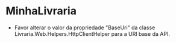 # MinhaLivraria

* Favor alterar o valor da propriedade "BaseUri" da classe Livraria.Web.Helpers.HttpClientHelper para a URI base da API.
